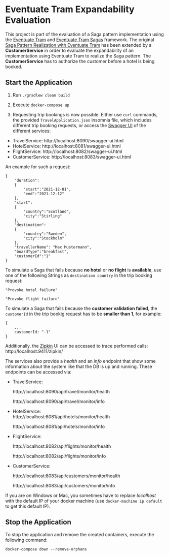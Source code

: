 # Eventuate Tram Expandability Evaluation
This project is part of the evaluation of a Saga pattern implementation using the [Eventuate Tram](https://github.com/eventuate-tram/eventuate-tram-core)
and [Eventuate Tram Sagas](https://github.com/eventuate-tram/eventuate-tram-sagas) framework.
The original [Saga Pattern Realization with Eventuate Tram](https://github.com/KarolinDuerr/BA-SagaPattern/tree/master/EventuateTram)
has been extended by a __CustomerService__ in order to evaluate the expandability of an implementation using Eventuate Tram
to realize the Saga pattern. The __CustomerService__ has to authorize the customer before a hotel is being booked.


## Start the Application

1. Run `./gradlew clean build`


2. Execute `docker-compose up `


3. Requesting trip bookings is now possible. Either use `curl` commands,
   the provided `TravelApplication.json` insomnia file, which includes different trip booking requests,
   or access the [Swagger UI](https://swagger.io/tools/swagger-ui/) of the different services:
- TravelService: http://localhost:8090/swagger-ui.html
- HotelService: http://localhost:8081/swagger-ui.html
- FlightService: http://localhost:8082/swagger-ui.html
- CustomerService: http://localhost:8083/swagger-ui.html

An example for such a request:
```
{
    "duration":
    {
        "start":"2021-12-01",
        "end":"2021-12-12"
    },
    "start":
    {
        "country":"Scotland",
        "city":"Stirling"
    },
    "destination":
    {
        "country":"Sweden",
        "city":"Stockholm"
    },
    "travellerName": "Max Mustermann",
    "boardType":"breakfast",
    "customerId":"1"
}
```

To simulate a Saga that fails because __no hotel__ or __no flight__ is __available__, use one of the following Strings
as `destination country` in the trip booking request:
```
"Provoke hotel failure"

"Provoke flight failure"
```

To simulate a Saga that fails because the __customer validation failed__, the `customerId` in the trip bookig request
has to be __smaller than 1__, for example:
```
{
    ...
    customerId: "-1"
}
```

Additionally, the [Zipkin](https://zipkin.io/) UI can be accessed to trace performed calls:
http://localhost:9411/zipkin/

The services also provide a *health* and an *info* endpoint that show some information about the system like
that the DB is up and running. These endpoints can be accessed via:
- TravelService:

  http://localhost:8090/api/travel/monitor/health

  http://localhost:8090/api/travel/monitor/info


- HotelService:  
  http://localhost:8081/api/hotels/monitor/health

  http://localhost:8081/api/hotels/monitor/info


- FlightService:

  http://localhost:8082/api/flights/monitor/health

  http://localhost:8082/api/flights/monitor/info


- CustomerService:
  
  http://localhost:8083/api/customers/monitor/health
  
  http://localhost:8083/api/customers/monitor/info

If you are on Windows or Mac, you sometimes have to replace _localhost_ with the default IP of your docker machine (use `docker-machine ip default` to get this default IP).

## Stop the Application

To stop the application and remove the created containers, execute the following command:
```
docker-compose down --remove-orphans
```